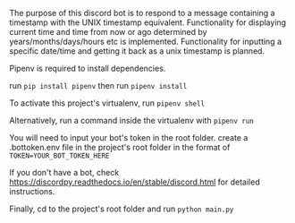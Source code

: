 The purpose of this discord bot is to respond to a message containing a timestamp with the UNIX timestamp equivalent. Functionality for displaying current time and time from now or ago determined by years/months/days/hours etc is implemented. 
Functionality for inputting a specific date/time and getting it back as a unix timestamp is planned.

Pipenv is required to install dependencies.

run 
```pip install pipenv```
then run 
```pipenv install```

To activate this project's virtualenv, run 
```pipenv shell```

Alternatively, run a command inside the virtualenv with
```pipenv run```

You will need to input your bot's token in the root folder. create a .bottoken.env file in the project's root folder in the format of
```TOKEN=YOUR_BOT_TOKEN_HERE```

If you don't have a bot, check https://discordpy.readthedocs.io/en/stable/discord.html for detailed instructions.

Finally, cd to the project's root folder and run
```python main.py```